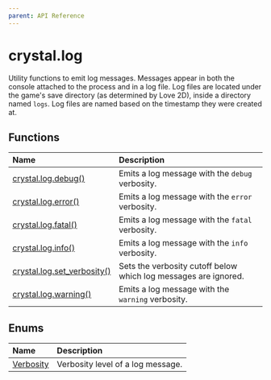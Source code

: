 ```yaml
---
parent: API Reference
---
```


# crystal.log

Utility functions to emit log messages. Messages appear in both the console attached to the process and in a log file. Log files are located under the game's save directory (as determined by Love 2D), inside a directory named `logs`. Log files are named based on the timestamp they were created at.

## Functions

| Name                                                 | Description                                                     |
| :--------------------------------------------------- | :-------------------------------------------------------------- |
| [crystal.log.debug()](api/log/debug)                 | Emits a log message with the `debug` verbosity.                 |
| [crystal.log.error()](api/log/error)                 | Emits a log message with the `error` verbosity.                 |
| [crystal.log.fatal()](api/log/fatal)                 | Emits a log message with the `fatal` verbosity.                 |
| [crystal.log.info()](api/log/info)                   | Emits a log message with the `info` verbosity.                  |
| [crystal.log.set_verbosity()](api/log/set_verbosity) | Sets the verbosity cutoff below which log messages are ignored. |
| [crystal.log.warning()](api/log/warning)             | Emits a log message with the `warning` verbosity.               |

## Enums

| Name                           | Description                       |
| :----------------------------- | :-------------------------------- |
| [Verbosity](api/log/verbosity) | Verbosity level of a log message. |
